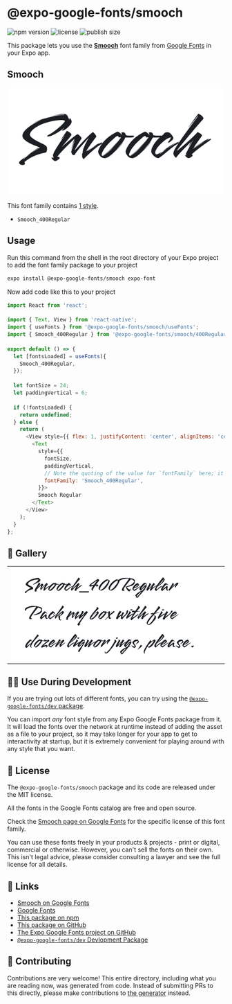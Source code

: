 # @expo-google-fonts/smooch

![npm version](https://flat.badgen.net/npm/v/@expo-google-fonts/smooch)
![license](https://flat.badgen.net/github/license/expo/google-fonts)
![publish size](https://flat.badgen.net/packagephobia/install/@expo-google-fonts/smooch)

This package lets you use the [**Smooch**](https://fonts.google.com/specimen/Smooch) font family from [Google Fonts](https://fonts.google.com/) in your Expo app.

## Smooch

![Smooch](./font-family.png)

This font family contains [1 style](#-gallery).

- `Smooch_400Regular`

## Usage

Run this command from the shell in the root directory of your Expo project to add the font family package to your project
```sh
expo install @expo-google-fonts/smooch expo-font
```

Now add code like this to your project
```js
import React from 'react';

import { Text, View } from 'react-native';
import { useFonts } from '@expo-google-fonts/smooch/useFonts';
import { Smooch_400Regular } from '@expo-google-fonts/smooch/400Regular';

export default () => {
  let [fontsLoaded] = useFonts({
    Smooch_400Regular,
  });

  let fontSize = 24;
  let paddingVertical = 6;

  if (!fontsLoaded) {
    return undefined;
  } else {
    return (
      <View style={{ flex: 1, justifyContent: 'center', alignItems: 'center' }}>
        <Text
          style={{
            fontSize,
            paddingVertical,
            // Note the quoting of the value for `fontFamily` here; it expects a string!
            fontFamily: 'Smooch_400Regular',
          }}>
          Smooch Regular
        </Text>
      </View>
    );
  }
};

```

## 🔡 Gallery


||||
|-|-|-|
|![Smooch_400Regular](.//400Regular/Smooch_400Regular.ttf.png)||||


## 👩‍💻 Use During Development

If you are trying out lots of different fonts, you can try using the [`@expo-google-fonts/dev` package](https://github.com/freeboub/google-fonts/tree/master/font-packages/dev#readme).

You can import *any* font style from any Expo Google Fonts package from it. It will load the fonts
over the network at runtime instead of adding the asset as a file to your project, so it may take longer
for your app to get to interactivity at startup, but it is extremely convenient
for playing around with any style that you want.

## 📖 License

The `@expo-google-fonts/smooch` package and its code are released under the MIT license.

All the fonts in the Google Fonts catalog are free and open source.

Check the [Smooch page on Google Fonts](https://fonts.google.com/specimen/Smooch) for the specific license of this font family.

You can use these fonts freely in your products & projects - print or digital, commercial or otherwise. However, you can't sell the fonts on their own. This isn't legal advice, please consider consulting a lawyer and see the full license for all details.

## 🔗 Links

- [Smooch on Google Fonts](https://fonts.google.com/specimen/Smooch)
- [Google Fonts](https://fonts.google.com/)
- [This package on npm](https://www.npmjs.com/package/@expo-google-fonts/smooch)
- [This package on GitHub](https://github.com/freeboub/google-fonts/tree/master/font-packages/smooch)
- [The Expo Google Fonts project on GitHub](https://github.com/freeboub/google-fonts)
- [`@expo-google-fonts/dev` Devlopment Package](https://github.com/freeboub/google-fonts/tree/master/font-packages/dev)

## 🤝 Contributing

Contributions are very welcome! This entire directory, including what you are reading now, was generated from code. Instead of submitting PRs to this directly, please make contributions to [the generator](https://github.com/freeboub/google-fonts/tree/master/packages/generator) instead.
